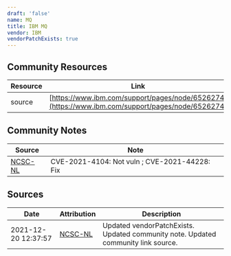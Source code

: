 ```yaml
---
draft: 'false'
name: MQ
title: IBM MQ
vendor: IBM
vendorPatchExists: true
---
```



## Community Resources
| Resource | Link |
| --- | --- |
| source | [https://www.ibm.com/support/pages/node/6526274](https://www.ibm.com/support/pages/node/6526274) |

## Community Notes
| Source | Note |
| --- | --- |
| [NCSC-NL](https://github.com/NCSC-NL/log4shell/blob/main/software/README.md) | CVE-2021-4104: Not vuln ; CVE-2021-44228: Fix </ul> |

## Sources
| Date | Attribution | Description |
| --- | --- | --- |
| 2021-12-20 12:37:57 | [NCSC-NL](https://github.com/NCSC-NL/log4shell/blob/main/software/README.md) | Updated vendorPatchExists. Updated community note. Updated community link source.  |
